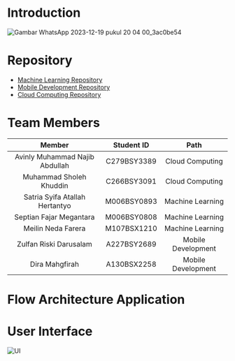# Introduction
![Gambar WhatsApp 2023-12-19 pukul 20 04 00_3ac0be54](https://github.com/LearnFlow-Bangkit-Capstone/.github/assets/89674992/82f706be-ab14-4401-8489-2a7328fdb805)

# Repository
- [Machine Learning Repository](https://github.com/LearnFlow-Bangkit-Capstone/LearnFlow-Machine-Learning)
- [Mobile Development Repository](https://github.com/LearnFlow-Bangkit-Capstone/LearnFlow-Mobile-Development)
- [Cloud Computing Repository](https://github.com/Nivv16/learnflow)

# Team Members
|            Member           | Student ID |        Path        |                                                   
| :-------------------------: | :--------: | :----------------: | 
| Avinly Muhammad Najib Abdullah | C279BSY3389 |  Cloud Computing  | 
|       Muhammad Sholeh Khuddin    | C266BSY3091 |  Cloud Computing  |
|     Satria Syifa Atallah Hertantyo   |  M006BSY0893 | Machine Learning |
|    Septian Fajar Megantara     | M006BSY0808 | Machine Learning |
| Meilin Neda Farera    | M107BSX1210  |   Machine Learning  |             
| Zulfan Riski Darusalam | A227BSY2689 |   Mobile Development  |
| Dira Mahgfirah | A130BSX2258 |    Mobile Development  |

# Flow Architecture Application 

# User Interface
![UI](https://github.com/LearnFlow-Bangkit-Capstone/.github/assets/87859953/9822c3a7-33d5-4e0f-aede-f0dd4de4e7d6)
